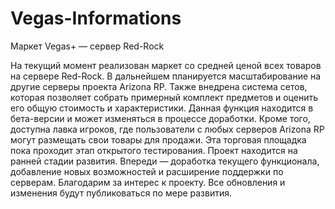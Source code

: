 # Vegas-Informations
Маркет Vegas+ — сервер Red-Rock

На текущий момент реализован маркет со средней ценой всех товаров на сервере Red-Rock. В дальнейшем планируется масштабирование на другие серверы проекта Arizona RP.
Также внедрена система сетов, которая позволяет собрать примерный комплект предметов и оценить его общую стоимость и характеристики. Данная функция находится в бета-версии и может изменяться в процессе доработки.
Кроме того, доступна лавка игроков, где пользователи с любых серверов Arizona RP могут размещать свои товары для продажи. Эта торговая площадка пока проходит этап открытого тестирования.
Проект находится на ранней стадии развития. Впереди — доработка текущего функционала, добавление новых возможностей и расширение поддержки по серверам.
Благодарим за интерес к проекту. Все обновления и изменения будут публиковаться по мере развития.
